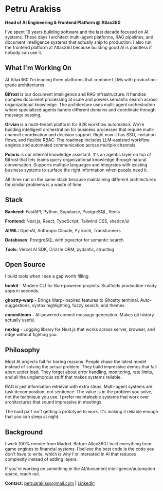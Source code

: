# Petru Arakiss

**Head of AI Engineering & Frontend Platform @ Atlax360**

I've spent 19 years building software and the last decade focused on AI systems. These days I architect multi-agent platforms, RAG pipelines, and document intelligence systems that actually ship to production. I also run the frontend platform at Atlax360 because building good AI is pointless if nobody can use it.

## What I'm Working On

At Atlax360 I'm leading three platforms that combine LLMs with production-grade architectures:

**Bifrost** is our document intelligence and RAG infrastructure. It handles complex document processing at scale and powers semantic search across organizational knowledge. The architecture uses multi-agent orchestration where specialized agents handle different domains and coordinate through message passing.

**Orvian** is a multi-tenant platform for B2B workflow automation. We're building intelligent orchestration for business processes that require multi-channel coordination and decision support. Right now it has SSO, invitation flows, and flexible RBAC. The roadmap includes LLM-assisted workflow engines and automated communication across multiple channels.

**Polaris** is our internal knowledge assistant. It's an agentic layer on top of Bifrost that lets teams query organizational knowledge through natural conversation. Supports multiple languages and integrates with existing business systems to surface the right information when people need it.

All three run on the same stack because maintaining different architectures for similar problems is a waste of time.

## Stack

**Backend:** FastAPI, Python, Supabase, PostgreSQL, Redis

**Frontend:** Next.js, React, TypeScript, Tailwind CSS, shadcn/ui

**AI/ML:** OpenAI, Anthropic Claude, PyTorch, Transformers

**Databases:** PostgreSQL with pgvector for semantic search

**Tools:** Vercel AI SDK, Drizzle ORM, pydantic, structlog

## Open Source

I build tools when I see a gap worth filling:

**bunkit** - Modern CLI for Bun-powered projects. Scaffolds production-ready apps in seconds.

**ghostty-warp** - Brings Warp-inspired features to Ghostty terminal. Auto-suggestions, syntax highlighting, fuzzy search, and themes.

**commitloom** - AI-powered commit message generation. Makes git history actually useful.

**nexlog** - Logging library for Next.js that works across server, browser, and edge without fighting you.

## Philosophy

Most AI projects fail for boring reasons. People chase the latest model instead of solving the actual problem. They build impressive demos that fall apart under load. They forget about error handling, monitoring, rate limits, and all the unglamorous stuff that makes systems reliable.

RAG is just information retrieval with extra steps. Multi-agent systems are task decomposition, not sentience. The value is in the problem you solve, not the technique you use. I prefer maintainable systems that work over architectures that sound impressive in meetings.

The hard part isn't getting a prototype to work. It's making it reliable enough that you can sleep at night.

## Background

I work 100% remote from Madrid. Before Atlax360 I built everything from game engines to financial systems. I believe the best code is the code you don't have to write, which is why I'm interested in AI that reduces complexity instead of adding layers.

If you're working on something in the AI/document intelligence/automation space, reach out.

**Contact:** [petruarakiss@gmail.com](mailto:petruarakiss@gmail.com) | [LinkedIn](https://www.linkedin.com/in/petruarakiss/)
